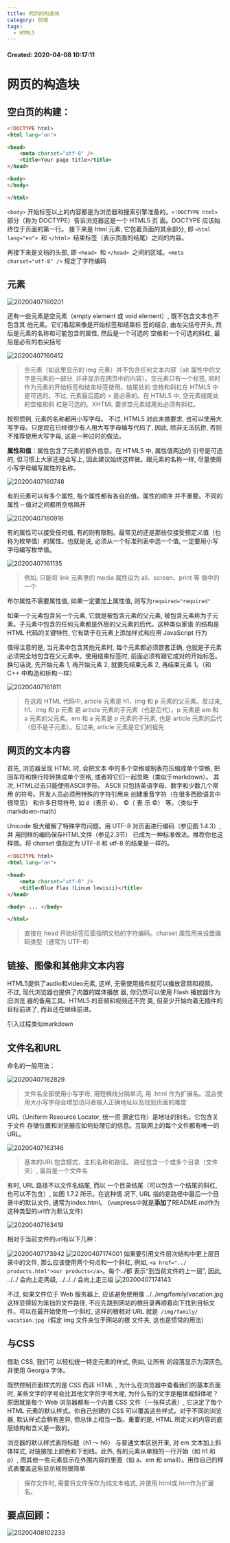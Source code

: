 ```yaml
---
title: 网页的构造块
category: 前端
tags:
  - HTML5
---
```


#### Created:  2020-04-08 10:17:11

# 网页的构造块

## 空白页的构建：

```html
<!DOCTYPE html>
<html lang="en">

<head>
    <meta charset="utf-8" />
    <title>Your page title</title>
</head>

<body>
</body>

</html>

```

`<body>` 开始标签以上的内容都是为浏览器和搜索引擎准备的。`<!DOCTYPE html>` 部分（称为 DOCTYPE）告诉浏览器这是一个 HTML5 页 面。DOCTYPE 应该始终位于页面的第一行。 
接下来是 html 元素, 它包着页面的其余部分, 即 `<html lang="en"> `和 `</html> `结束标签（表示页面的结尾）之间的内容。

再接下来是文档的头部, 即 `<head> `和 `</head> `之间的区域。`<meta charset="utf-8" />` 规定了字符编码

## 元素

![20200407160201](https://raw.githubusercontent.com/fengwei2002/Pictures_02/master/img/20200407160201.png)

还有一些元素是空元素（empty element 或 void element）, 既不包含文本也不包含其 他元素。它们看起来像是开始标签和结束标 签的结合, 由左尖括号开头, 然后是元素的名称和可能包含的属性, 然后是一个可选的 空格和一个可选的斜杠, 最后是必有的右尖括号

![20200407160412](https://raw.githubusercontent.com/fengwei2002/Pictures_02/master/img/20200407160412.png)
>空元素（如这里显示的 img 元素）并不包含任何文本内容（alt 属性中的文字是元素的一部分,  并非显示在网页中的内容）。空元素只有一个标签, 同时作为元素的开始标签和结束标签使用。结尾处的 空格和斜杠在 HTML5 中是可选的。不过, 元素最后面的 > 是必需的。在 HTML5 中, 空元素结尾处的空格和斜 杠是可选的。XHTML 要求空元素结尾处必须有斜杠。

按照惯例, 元素的名称都用小写字母。 不过, HTML5 对此未做要求, 也可以使用大写字母。只是现在已经很少有人用大写字母编写代码了, 因此, 除非无法抗拒, 否则不推荐使用大写字母, 这是一种过时的做法。

**属性和值**：属性包含了元素的额外信息。在 HTML5 中, 属性值两边的 引号是可选的, 但习惯上大家还是会写上,  因此建议始终这样做。跟元素的名称一样,  尽量使用小写字母编写属性的名称。

![20200407160748](https://raw.githubusercontent.com/fengwei2002/Pictures_02/master/img/20200407160748.png)

有的元素可以有多个属性, 每个属性都有各自的值。属性的顺序 并不重要。不同的属性 – 值对之间都用空格隔开

![20200407160918](https://raw.githubusercontent.com/fengwei2002/Pictures_02/master/img/20200407160918.png)

有的属性可以接受任何值, 有的则有限制。最常见的还是那些仅接受预定义值（也称为枚举值）的属性。也就是说, 必须从一个标准列表中选一个值, 一定要用小写字母编写枚举值。

![20200407161135](https://raw.githubusercontent.com/fengwei2002/Pictures_02/master/img/20200407161135.png)
> 例如, 只能将 link 元素里的 media 属性设为 all、screen、print 等 值中的一个

布尔属性不需要属性值, 如果一定要加上属性值, 则写为`required="required"`

如果一个元素包含另一个元素, 它就是被包含元素的父元素, 被包含元素称为子元素。子元素中包含的任何元素都是外层的父元素的后代。这种类似家谱 的结构是 HTML 代码的关键特性, 它有助于在元素上添加样式和应用 JavaScript 行为

值得注意的是, 当元素中包含其他元素时, 每个元素都必须嵌套正确, 也就是子元素必须完全地包含在父元素中。使用结束标签时, 前面必须有跟它成对的开始标签。换句话说, 先开始元素 1, 再开始元素 2, 就要先结束元素 2, 再结束元素 1。（和 C++ 中构造和析构一样）

![20200407161811](https://raw.githubusercontent.com/fengwei2002/Pictures_02/master/img/20200407161811.png)

>在这段 HTML 代码中, article 元素是 h1、img 和 p 元素的父元素。反过来, h1、img 和 p 元素 是 article 元素的子元素（也是后代）。p 元素是 em 和 a 元素的父元素。em 和 a 元素是 p 元素的子元素,  也是 article 元素的后代（但不是子元素）。反过来, article 元素是它们的祖先

## 网页的文本内容

首先, 浏览器呈现 HTML 时, 会把文本 中的多个空格或制表符压缩成单个空格, 把回车符和换行符转换成单个空格, 或者将它们一起忽略（类似于markdown）。 
其次, HTML过去只能使用ASCII字符。 ASCII 只包括英语字母、数字和少数几个常用 的符号。开发人员必须用特殊的字符引用来 创建重音字符（在很多西欧语言中很常见） 和许多日常符号, 如 &eacute;（表示 é）、 &copy;（ 表 示 ©） 等。（类似于markdown-math）


Unicode 极大缓解了特殊字符问题。用 UTF-8 对页面进行编码（参见图 1.4.3）, 并 用同样的编码保存HTML文件（参见2.3节） 已成为一种标准做法。推荐你也这样做。将 charset 值指定为 UTF-8 和 utf-8 的结果是一样的。

```html
<!DOCTYPE html>
<html lang="en">

<head>
    <meta charset="utf-8" />
    <title>Blue Flax (Linum lewisii)</title>
</head>

<body> ... </body>

</html>
```

>直接在 head 开始标签后面指明文档的字符编码。charset 属性用来设置编码类型（通常为 UTF-8）

## 链接、图像和其他非文本内容

HTML5提供了audio和video元素,  这样, 无需使用插件就可以播放音频和视频。 不过, 现代浏览器也提供了内置的媒体播放 器, 你仍然可以使用 Flash 播放器作为旧浏览 器的备用工具。HTML5 的音频和视频还不完 美, 但至少开始向着无插件的目标前进了,  而且还在继续前进。 

引入过程类似markdown

## 文件名和URL

命名的一般用法：

![20200407162829](https://raw.githubusercontent.com/fengwei2002/Pictures_02/master/img/20200407162829.png)
>文件名全部使用小写字母, 用短横线分隔单词, 用 .html 作为扩展名。混合使用大小写字母会增加访问者输入正确地址以及找到页面的难度

URL（Uniform Resource Locator, 统一资 源定位符）是地址的别名。它包含关于文件 存储位置和浏览器应如何处理它的信息。互联网上的每个文件都有唯一的 URL。 

![20200407163146](https://raw.githubusercontent.com/fengwei2002/Pictures_02/master/img/20200407163146.png)
>基本的URL包含模式、主机名称和路径。 路径包含一个或多个目录（文件夹）, 最后是一个文件名 

有时, URL 路径不以文件名结尾, 而以 一个目录结尾（可以包含一个结尾的斜杠,  也可以不包含）, 如图 1.7.2 所示。在这种情 况下, URL 指的是路径中最后一个目录中的默认文件, 通常为index.html。
(vuepress中就是**添加**了README.md作为这种类型的url作为默认文件)

![20200407163419](https://raw.githubusercontent.com/fengwei2002/Pictures_02/master/img/20200407163419.png)

相对于当前文件的url有以下几种：

![20200407173942](https://raw.githubusercontent.com/fengwei2002/Pictures_02/master/img/20200407173942.png)
![20200407174001](https://raw.githubusercontent.com/fengwei2002/Pictures_02/master/img/20200407174001.png)
如果要引用文件层次结构中更上层目 录中的文件, 那么应该使用两个句点和一个斜杠, 例如, `<a href="../ products.html">our products</a>`。每个../都 表示“到当前文件的上一层”, 因此, ../../ 会向上走两级, ../../../ 会向上走三级
![20200407174143](https://raw.githubusercontent.com/fengwei2002/Pictures_02/master/img/20200407174143.png)

不过, 如果文件位于 Web 服务器上, 应该避免使用像 ../../img/family/vacation.jpg 这样显得较为笨拙的文件路径, 不应先跳到网站的根目录再顺着向下找到目标文件。可以在最开始使用一个斜杠,  这样的根相对 URL 就是` /img/family/ vacation.jpg`（假定 img 文件夹位于网站的根 文件夹, 这也是惯常的用法）

## 与CSS

借助 CSS, 我们可 以轻松统一特定元素的样式, 例如, 让所有 的段落显示为深灰色, 并使用 Georgia 字体。 

既然控制页面样式的是 CSS 而非 HTML , 为什么在浏览器中查看我们的基本页面时, 某些文字的字号会比其他文字的字号大呢, 为什么有的文字是粗体或斜体呢？原因就是每个 Web 浏览器都有一个内置 CSS 文件（一张样式表）, 它决定了每个 HTML 元素的默认样式。你自己创建的 CSS 可以覆盖这些样式。对于不同的浏览器, 默认样式会稍有差异, 但总体上相当一致。重要的是, HTML 所定义的内容的底层结构和含义是一致的。

浏览器的默认样式表将标题（h1 ～ h6） 与普通文本区别开来, 对 em 文本加上斜体样式, 对链接加上颜色和下划线。此外, 有的元素从单独的一行开始（如 h1 和 p）, 而其他一些元素显示在外围内容的里面（如 a、em 和 small）。用你自己的样式表覆盖这些显示规则很简单

>保存文件时, 需要将文件保存为纯文本格式, 并使用.html或.htm作为扩展名。

## 要点回顾：

![20200408102233](https://raw.githubusercontent.com/fengwei2002/Pictures_02/master/img/20200408102233.png)

